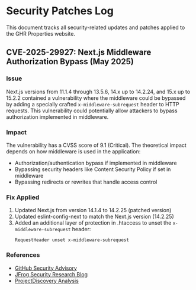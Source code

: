 # Security Patches Log

This document tracks all security-related updates and patches applied to the GHR Properties website.

## CVE-2025-29927: Next.js Middleware Authorization Bypass (May 2025)

### Issue

Next.js versions from 11.1.4 through 13.5.6, 14.x up to 14.2.24, and 15.x up to 15.2.2 contained a vulnerability where the middleware could be bypassed by adding a specially crafted `x-middleware-subrequest` header to HTTP requests. This vulnerability could potentially allow attackers to bypass authorization implemented in middleware.

### Impact

The vulnerability has a CVSS score of 9.1 (Critical). The theoretical impact depends on how middleware is used in the application:
- Authorization/authentication bypass if implemented in middleware
- Bypassing security headers like Content Security Policy if set in middleware
- Bypassing redirects or rewrites that handle access control

### Fix Applied

1. Updated Next.js from version 14.1.4 to 14.2.25 (patched version)
2. Updated eslint-config-next to match the Next.js version (14.2.25)
3. Added an additional layer of protection in .htaccess to unset the `x-middleware-subrequest` header:
   ```
   RequestHeader unset x-middleware-subrequest
   ```

### References

- [GitHub Security Advisory](https://github.com/vercel/next.js/security/advisories/GHSA-f82v-jwr5-mffw)
- [JFrog Security Research Blog](https://jfrog.com/blog/cve-2025-29927-next-js-authorization-bypass/)
- [ProjectDiscovery Analysis](https://projectdiscovery.io/blog/nextjs-middleware-authorization-bypass) 